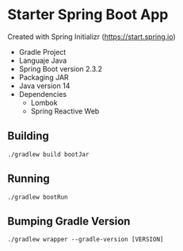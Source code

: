 # Starter Spring Boot App

Created with Spring Initializr (https://start.spring.io)

* Gradle Project
* Languaje Java
* Spring Boot version 2.3.2
* Packaging JAR
* Java version 14
* Dependencies
  - Lombok
  - Spring Reactive Web

## Building

```
./gradlew build bootJar
```

## Running

```
./gradlew bootRun
```

## Bumping Gradle Version

```
./gradlew wrapper --gradle-version [VERSION]
```
